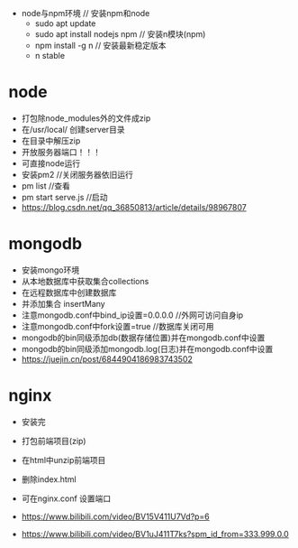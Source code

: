 + node与npm环境
// 安装npm和node
  + sudo apt update
  + sudo apt install nodejs npm
// 安装n模块(npm)
  + npm install -g n
// 安装最新稳定版本
  + n stable

# node
  + 打包除node_modules外的文件成zip
  + 在/usr/local/ 创建server目录
  + 在目录中解压zip
  + 开放服务器端口！！！
  + 可直接node运行
  + 安装pm2 //关闭服务器依旧运行
  + pm list //查看
  + pm start serve.js //启动
  + https://blog.csdn.net/qq_36850813/article/details/98967807


# mongodb
  + 安装mongo环境
  + 从本地数据库中获取集合collections
  + 在远程数据库中创建数据库
  + 并添加集合 insertMany
  + 注意mongodb.conf中bind_ip设置=0.0.0.0 //外网可访问自身ip
  + 注意mongodb.conf中fork设置=true   //数据库关闭可用
  + mongodb的bin同级添加db(数据存储位置)并在mongodb.conf中设置
  + mongodb的bin同级添加mongodb.log(日志)并在mongodb.conf中设置
  + https://juejin.cn/post/6844904186983743502


# nginx
  + 安装完
  + 打包前端项目(zip)
  + 在html中unzip前端项目
  + 删除index.html
  + 可在nginx.conf 设置端口

+ https://www.bilibili.com/video/BV15V411U7Vd?p=6
+ https://www.bilibili.com/video/BV1uJ411T7ks?spm_id_from=333.999.0.0
